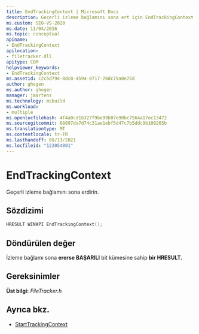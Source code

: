 ```yaml
---
title: EndTrackingContext | Microsoft Docs
description: Geçerli izleme bağlamını sona ert için EndTrackingContext MSBuild söz dizimi, dönüş değeri ve gereksinimleri öğrenin.
ms.custom: SEO-VS-2020
ms.date: 11/04/2016
ms.topic: conceptual
apiname:
- EndTrackingContext
apilocation:
- filetracker.dll
apitype: COM
helpviewer_keywords:
- EndTrackingContext
ms.assetid: c2c5d794-8dc8-4594-8717-70dc79a0e75d
author: ghogen
ms.author: ghogen
manager: jmartens
ms.technology: msbuild
ms.workload:
- multiple
ms.openlocfilehash: 4f4a0cd1b327f9be99b07e90bc7564a17ec13472
ms.sourcegitcommit: 68897da7d74c31ae1ebf5d47c7b5ddc9b108265b
ms.translationtype: MT
ms.contentlocale: tr-TR
ms.lasthandoff: 08/13/2021
ms.locfileid: "122054801"
---
```

# <a name="endtrackingcontext"></a>EndTrackingContext

Geçerli izleme bağlamını sona erdirin.

## <a name="syntax"></a>Sözdizimi

```cpp
HRESULT WINAPI EndTrackingContext();
```

## <a name="return-value"></a>Döndürülen değer

İzleme bağlamı sona **ererse BAŞARILI** bit kümesine sahip **bir HRESULT.**

## <a name="requirements"></a>Gereksinimler

**Üst bilgi:** *FileTracker.h*

## <a name="see-also"></a>Ayrıca bkz.

- [StartTrackingContext](../msbuild/starttrackingcontext.md)
